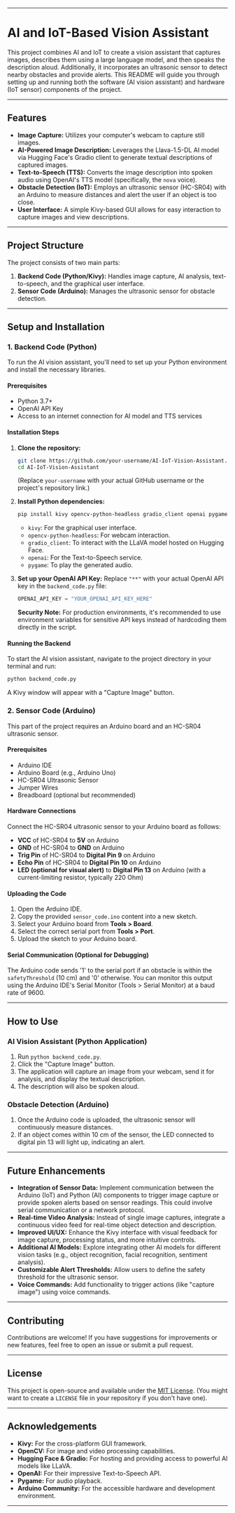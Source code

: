 -----

# AI and IoT-Based Vision Assistant

This project combines AI and IoT to create a vision assistant that captures images, describes them using a large language model, and then speaks the description aloud. Additionally, it incorporates an ultrasonic sensor to detect nearby obstacles and provide alerts. This README will guide you through setting up and running both the software (AI vision assistant) and hardware (IoT sensor) components of the project.

-----

## Features

  * **Image Capture:** Utilizes your computer's webcam to capture still images.
  * **AI-Powered Image Description:** Leverages the Llava-1.5-DL AI model via Hugging Face's Gradio client to generate textual descriptions of captured images.
  * **Text-to-Speech (TTS):** Converts the image description into spoken audio using OpenAI's TTS model (specifically, the `nova` voice).
  * **Obstacle Detection (IoT):** Employs an ultrasonic sensor (HC-SR04) with an Arduino to measure distances and alert the user if an object is too close.
  * **User Interface:** A simple Kivy-based GUI allows for easy interaction to capture images and view descriptions.

-----

## Project Structure

The project consists of two main parts:

1.  **Backend Code (Python/Kivy):** Handles image capture, AI analysis, text-to-speech, and the graphical user interface.
2.  **Sensor Code (Arduino):** Manages the ultrasonic sensor for obstacle detection.

-----

## Setup and Installation

### 1\. Backend Code (Python)

To run the AI vision assistant, you'll need to set up your Python environment and install the necessary libraries.

#### Prerequisites

  * Python 3.7+
  * OpenAI API Key
  * Access to an internet connection for AI model and TTS services

#### Installation Steps

1.  **Clone the repository:**

    ```bash
    git clone https://github.com/your-username/AI-IoT-Vision-Assistant.git
    cd AI-IoT-Vision-Assistant
    ```

    (Replace `your-username` with your actual GitHub username or the project's repository link.)

2.  **Install Python dependencies:**

    ```bash
    pip install kivy opencv-python-headless gradio_client openai pygame
    ```

      * `kivy`: For the graphical user interface.
      * `opencv-python-headless`: For webcam interaction.
      * `gradio_client`: To interact with the LLaVA model hosted on Hugging Face.
      * `openai`: For the Text-to-Speech service.
      * `pygame`: To play the generated audio.

3.  **Set up your OpenAI API Key:**
    Replace `"**"` with your actual OpenAI API key in the `backend_code.py` file:

    ```python
    OPENAI_API_KEY = "YOUR_OPENAI_API_KEY_HERE"
    ```

    **Security Note:** For production environments, it's recommended to use environment variables for sensitive API keys instead of hardcoding them directly in the script.

#### Running the Backend

To start the AI vision assistant, navigate to the project directory in your terminal and run:

```bash
python backend_code.py
```

A Kivy window will appear with a "Capture Image" button.

### 2\. Sensor Code (Arduino)

This part of the project requires an Arduino board and an HC-SR04 ultrasonic sensor.

#### Prerequisites

  * Arduino IDE
  * Arduino Board (e.g., Arduino Uno)
  * HC-SR04 Ultrasonic Sensor
  * Jumper Wires
  * Breadboard (optional but recommended)

#### Hardware Connections

Connect the HC-SR04 ultrasonic sensor to your Arduino board as follows:

  * **VCC** of HC-SR04 to **5V** on Arduino
  * **GND** of HC-SR04 to **GND** on Arduino
  * **Trig Pin** of HC-SR04 to **Digital Pin 9** on Arduino
  * **Echo Pin** of HC-SR04 to **Digital Pin 10** on Arduino
  * **LED (optional for visual alert)** to **Digital Pin 13** on Arduino (with a current-limiting resistor, typically 220 Ohm)

#### Uploading the Code

1.  Open the Arduino IDE.
2.  Copy the provided `sensor_code.ino` content into a new sketch.
3.  Select your Arduino board from **Tools \> Board**.
4.  Select the correct serial port from **Tools \> Port**.
5.  Upload the sketch to your Arduino board.

#### Serial Communication (Optional for Debugging)

The Arduino code sends '1' to the serial port if an obstacle is within the `safetyThreshold` (10 cm) and '0' otherwise. You can monitor this output using the Arduino IDE's Serial Monitor (Tools \> Serial Monitor) at a baud rate of 9600.

-----

## How to Use

### AI Vision Assistant (Python Application)

1.  Run `python backend_code.py`.
2.  Click the "Capture Image" button.
3.  The application will capture an image from your webcam, send it for analysis, and display the textual description.
4.  The description will also be spoken aloud.

### Obstacle Detection (Arduino)

1.  Once the Arduino code is uploaded, the ultrasonic sensor will continuously measure distances.
2.  If an object comes within 10 cm of the sensor, the LED connected to digital pin 13 will light up, indicating an alert.

-----

## Future Enhancements

  * **Integration of Sensor Data:** Implement communication between the Arduino (IoT) and Python (AI) components to trigger image capture or provide spoken alerts based on sensor readings. This could involve serial communication or a network protocol.
  * **Real-time Video Analysis:** Instead of single image captures, integrate a continuous video feed for real-time object detection and description.
  * **Improved UI/UX:** Enhance the Kivy interface with visual feedback for image capture, processing status, and more intuitive controls.
  * **Additional AI Models:** Explore integrating other AI models for different vision tasks (e.g., object recognition, facial recognition, sentiment analysis).
  * **Customizable Alert Thresholds:** Allow users to define the safety threshold for the ultrasonic sensor.
  * **Voice Commands:** Add functionality to trigger actions (like "capture image") using voice commands.

-----

## Contributing

Contributions are welcome\! If you have suggestions for improvements or new features, feel free to open an issue or submit a pull request.

-----

## License

This project is open-source and available under the [MIT License](https://www.google.com/search?q=LICENSE). (You might want to create a `LICENSE` file in your repository if you don't have one).

-----

## Acknowledgements

  * **Kivy:** For the cross-platform GUI framework.
  * **OpenCV:** For image and video processing capabilities.
  * **Hugging Face & Gradio:** For hosting and providing access to powerful AI models like LLaVA.
  * **OpenAI:** For their impressive Text-to-Speech API.
  * **Pygame:** For audio playback.
  * **Arduino Community:** For the accessible hardware and development environment.

-----